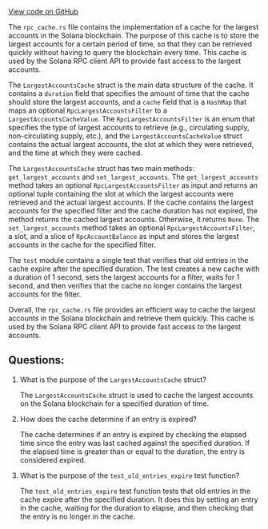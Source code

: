 [View code on GitHub](https://github.com/solana-labs/solana/blob/master/rpc/src/rpc_cache.rs)

The `rpc_cache.rs` file contains the implementation of a cache for the largest accounts in the Solana blockchain. The purpose of this cache is to store the largest accounts for a certain period of time, so that they can be retrieved quickly without having to query the blockchain every time. This cache is used by the Solana RPC client API to provide fast access to the largest accounts.

The `LargestAccountsCache` struct is the main data structure of the cache. It contains a `duration` field that specifies the amount of time that the cache should store the largest accounts, and a `cache` field that is a `HashMap` that maps an optional `RpcLargestAccountsFilter` to a `LargestAccountsCacheValue`. The `RpcLargestAccountsFilter` is an enum that specifies the type of largest accounts to retrieve (e.g., circulating supply, non-circulating supply, etc.), and the `LargestAccountsCacheValue` struct contains the actual largest accounts, the slot at which they were retrieved, and the time at which they were cached.

The `LargestAccountsCache` struct has two main methods: `get_largest_accounts` and `set_largest_accounts`. The `get_largest_accounts` method takes an optional `RpcLargestAccountsFilter` as input and returns an optional tuple containing the slot at which the largest accounts were retrieved and the actual largest accounts. If the cache contains the largest accounts for the specified filter and the cache duration has not expired, the method returns the cached largest accounts. Otherwise, it returns `None`. The `set_largest_accounts` method takes an optional `RpcLargestAccountsFilter`, a slot, and a slice of `RpcAccountBalance` as input and stores the largest accounts in the cache for the specified filter.

The `test` module contains a single test that verifies that old entries in the cache expire after the specified duration. The test creates a new cache with a duration of 1 second, sets the largest accounts for a filter, waits for 1 second, and then verifies that the cache no longer contains the largest accounts for the filter.

Overall, the `rpc_cache.rs` file provides an efficient way to cache the largest accounts in the Solana blockchain and retrieve them quickly. This cache is used by the Solana RPC client API to provide fast access to the largest accounts.
## Questions: 
 1. What is the purpose of the `LargestAccountsCache` struct?
    
    The `LargestAccountsCache` struct is used to cache the largest accounts on the Solana blockchain for a specified duration of time.

2. How does the cache determine if an entry is expired?
    
    The cache determines if an entry is expired by checking the elapsed time since the entry was last cached against the specified duration. If the elapsed time is greater than or equal to the duration, the entry is considered expired.

3. What is the purpose of the `test_old_entries_expire` test function?
    
    The `test_old_entries_expire` test function tests that old entries in the cache expire after the specified duration. It does this by setting an entry in the cache, waiting for the duration to elapse, and then checking that the entry is no longer in the cache.